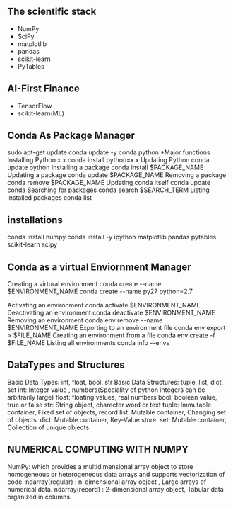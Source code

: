 
The scientific stack
--------------------
* NumPy
* SciPy
* matplotlib
* pandas
* scikit-learn
* PyTables

AI-First Finance
----------------
* TensorFlow
* scikit-learn(ML)

Conda As Package Manager
------------------------
sudo apt-get update 
conda update -y conda python
*Major functions
Installing Python x.x
  conda install python=x.x
Updating Python
  conda update python
Installing a package
  conda install $PACKAGE_NAME
Updating a package
 conda update $PACKAGE_NAME
Removing a package
  conda remove $PACKAGE_NAME
Updating conda itself
  conda update conda
Searching for packages
  conda search $SEARCH_TERM
Listing installed packages
  conda list

installations
-------------
conda install numpy
conda install -y ipython matplotlib pandas pytables scikit-learn scipy

Conda as a virtual Enviornment Manager
--------------------------------------
Creating a virtural environment
  conda create --name $ENVIRONMENT_NAME
  conda create --name py27 python=2.7

Activating an environment
  conda activate $ENVIRONMENT_NAME
Deactivating an environment
  conda deactivate $ENVIRONMENT_NAME
Removing an environment
  conda env remove --name $ENVIRONMENT_NAME
Exporting to an environment file
  conda env export > $FILE_NAME
Creating an environment from a file
  conda env create  -f $FILE_NAME
Listing all environments 
  conda info --envs

DataTypes and Structures
------------------------
Basic Data Types: int, float, bool, str
Basic Data Structures: tuple, list, dict, set
int: Integer value , numbers(Speciality of python integers can be arbitrarily large)
float: floating values, real numbers
bool: boolean value, true or false
str: String object, charecter word or text
tuple: Immutable container, Fixed set of objects, record
list: Mutable container, Changing set of objects.
dict: Mutable container, Key-Value store.
set: Mutable container, Collection of unique objects.

NUMERICAL COMPUTING WITH NUMPY
------------------------------
NumPy: which provides a multidimensional array object to store homogeneous or heterogeneous data arrays and supports vectorization of code.
ndarray(regular) : n-dimensional array object , Large arrays of numerical data.
ndarray(record) : 2-dimensional array object, Tabular data organized in columns.


